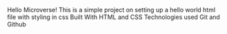 Hello Microverse!
	This is a simple project on setting up a hello world html file with styling in css
Built With
               HTML and CSS
Technologies used
         Git and Github


